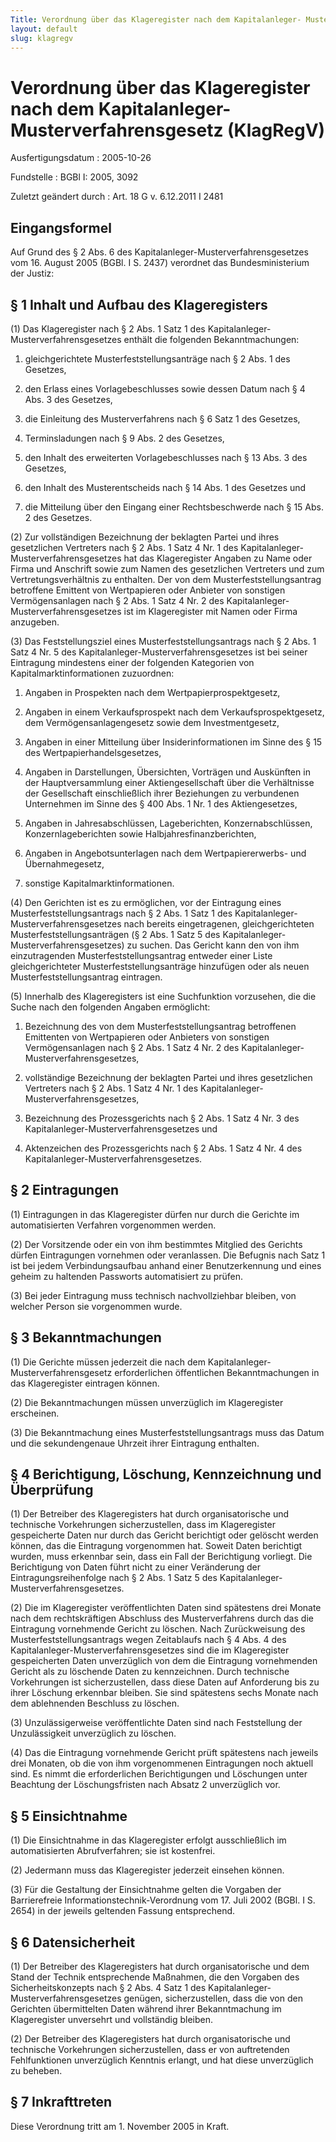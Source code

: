 ```yaml
---
Title: Verordnung über das Klageregister nach dem Kapitalanleger- Musterverfahrensgesetz
layout: default
slug: klagregv
---
```


# Verordnung über das Klageregister nach dem Kapitalanleger- Musterverfahrensgesetz (KlagRegV)

Ausfertigungsdatum
:   2005-10-26

Fundstelle
:   BGBl I: 2005, 3092

Zuletzt geändert durch
:   Art. 18 G v. 6.12.2011 I 2481


## Eingangsformel

Auf Grund des § 2 Abs. 6 des Kapitalanleger-Musterverfahrensgesetzes
vom 16. August 2005 (BGBl. I S. 2437) verordnet das Bundesministerium
der Justiz:


## § 1 Inhalt und Aufbau des Klageregisters

(1) Das Klageregister nach § 2 Abs. 1 Satz 1 des Kapitalanleger-
Musterverfahrensgesetzes enthält die folgenden Bekanntmachungen:

1.  gleichgerichtete Musterfeststellungsanträge nach § 2 Abs. 1 des
    Gesetzes,


2.  den Erlass eines Vorlagebeschlusses sowie dessen Datum nach § 4 Abs. 3
    des Gesetzes,


3.  die Einleitung des Musterverfahrens nach § 6 Satz 1 des Gesetzes,


4.  Terminsladungen nach § 9 Abs. 2 des Gesetzes,


5.  den Inhalt des erweiterten Vorlagebeschlusses nach § 13 Abs. 3 des
    Gesetzes,


6.  den Inhalt des Musterentscheids nach § 14 Abs. 1 des Gesetzes und


7.  die Mitteilung über den Eingang einer Rechtsbeschwerde nach § 15 Abs.
    2 des Gesetzes.




(2) Zur vollständigen Bezeichnung der beklagten Partei und ihres
gesetzlichen Vertreters nach § 2 Abs. 1 Satz 4 Nr. 1 des
Kapitalanleger-Musterverfahrensgesetzes hat das Klageregister Angaben
zu Name oder Firma und Anschrift sowie zum Namen des gesetzlichen
Vertreters und zum Vertretungsverhältnis zu enthalten. Der von dem
Musterfeststellungsantrag betroffene Emittent von Wertpapieren oder
Anbieter von sonstigen Vermögensanlagen nach § 2 Abs. 1 Satz 4 Nr. 2
des Kapitalanleger-Musterverfahrensgesetzes ist im Klageregister mit
Namen oder Firma anzugeben.

(3) Das Feststellungsziel eines Musterfeststellungsantrags nach § 2
Abs. 1 Satz 4 Nr. 5 des Kapitalanleger-Musterverfahrensgesetzes ist
bei seiner Eintragung mindestens einer der folgenden Kategorien von
Kapitalmarktinformationen zuzuordnen:

1.  Angaben in Prospekten nach dem Wertpapierprospektgesetz,


2.  Angaben in einem Verkaufsprospekt nach dem Verkaufsprospektgesetz, dem
    Vermögensanlagengesetz sowie dem Investmentgesetz,


3.  Angaben in einer Mitteilung über Insiderinformationen im Sinne des §
    15 des Wertpapierhandelsgesetzes,


4.  Angaben in Darstellungen, Übersichten, Vorträgen und Auskünften in der
    Hauptversammlung einer Aktiengesellschaft über die Verhältnisse der
    Gesellschaft einschließlich ihrer Beziehungen zu verbundenen
    Unternehmen im Sinne des § 400 Abs. 1 Nr. 1 des Aktiengesetzes,


5.  Angaben in Jahresabschlüssen, Lageberichten, Konzernabschlüssen,
    Konzernlageberichten sowie Halbjahresfinanzberichten,


6.  Angaben in Angebotsunterlagen nach dem Wertpapiererwerbs- und
    Übernahmegesetz,


7.  sonstige Kapitalmarktinformationen.




(4) Den Gerichten ist es zu ermöglichen, vor der Eintragung eines
Musterfeststellungsantrags nach § 2 Abs. 1 Satz 1 des Kapitalanleger-
Musterverfahrensgesetzes nach bereits eingetragenen, gleichgerichteten
Musterfeststellungsanträgen (§ 2 Abs. 1 Satz 5 des Kapitalanleger-
Musterverfahrensgesetzes) zu suchen. Das Gericht kann den von ihm
einzutragenden Musterfeststellungsantrag entweder einer Liste
gleichgerichteter Musterfeststellungsanträge hinzufügen oder als neuen
Musterfeststellungsantrag eintragen.

(5) Innerhalb des Klageregisters ist eine Suchfunktion vorzusehen, die
die Suche nach den folgenden Angaben ermöglicht:

1.  Bezeichnung des von dem Musterfeststellungsantrag betroffenen
    Emittenten von Wertpapieren oder Anbieters von sonstigen
    Vermögensanlagen nach § 2 Abs. 1 Satz 4 Nr. 2 des Kapitalanleger-
    Musterverfahrensgesetzes,


2.  vollständige Bezeichnung der beklagten Partei und ihres gesetzlichen
    Vertreters nach § 2 Abs. 1 Satz 4 Nr. 1 des Kapitalanleger-
    Musterverfahrensgesetzes,


3.  Bezeichnung des Prozessgerichts nach § 2 Abs. 1 Satz 4 Nr. 3 des
    Kapitalanleger-Musterverfahrensgesetzes und


4.  Aktenzeichen des Prozessgerichts nach § 2 Abs. 1 Satz 4 Nr. 4 des
    Kapitalanleger-Musterverfahrensgesetzes.





## § 2 Eintragungen

(1) Eintragungen in das Klageregister dürfen nur durch die Gerichte im
automatisierten Verfahren vorgenommen werden.

(2) Der Vorsitzende oder ein von ihm bestimmtes Mitglied des Gerichts
dürfen Eintragungen vornehmen oder veranlassen. Die Befugnis nach Satz
1 ist bei jedem Verbindungsaufbau anhand einer Benutzerkennung und
eines geheim zu haltenden Passworts automatisiert zu prüfen.

(3) Bei jeder Eintragung muss technisch nachvollziehbar bleiben, von
welcher Person sie vorgenommen wurde.


## § 3 Bekanntmachungen

(1) Die Gerichte müssen jederzeit die nach dem Kapitalanleger-
Musterverfahrensgesetz erforderlichen öffentlichen Bekanntmachungen in
das Klageregister eintragen können.

(2) Die Bekanntmachungen müssen unverzüglich im Klageregister
erscheinen.

(3) Die Bekanntmachung eines Musterfeststellungsantrags muss das Datum
und die sekundengenaue Uhrzeit ihrer Eintragung enthalten.


## § 4 Berichtigung, Löschung, Kennzeichnung und Überprüfung

(1) Der Betreiber des Klageregisters hat durch organisatorische und
technische Vorkehrungen sicherzustellen, dass im Klageregister
gespeicherte Daten nur durch das Gericht berichtigt oder gelöscht
werden können, das die Eintragung vorgenommen hat. Soweit Daten
berichtigt wurden, muss erkennbar sein, dass ein Fall der Berichtigung
vorliegt. Die Berichtigung von Daten führt nicht zu einer Veränderung
der Eintragungsreihenfolge nach § 2 Abs. 1 Satz 5 des Kapitalanleger-
Musterverfahrensgesetzes.

(2) Die im Klageregister veröffentlichten Daten sind spätestens drei
Monate nach dem rechtskräftigen Abschluss des Musterverfahrens durch
das die Eintragung vornehmende Gericht zu löschen. Nach Zurückweisung
des Musterfeststellungsantrags wegen Zeitablaufs nach § 4 Abs. 4 des
Kapitalanleger-Musterverfahrensgesetzes sind die im Klageregister
gespeicherten Daten unverzüglich von dem die Eintragung vornehmenden
Gericht als zu löschende Daten zu kennzeichnen. Durch technische
Vorkehrungen ist sicherzustellen, dass diese Daten auf Anforderung bis
zu ihrer Löschung erkennbar bleiben. Sie sind spätestens sechs Monate
nach dem ablehnenden Beschluss zu löschen.

(3) Unzulässigerweise veröffentlichte Daten sind nach Feststellung der
Unzulässigkeit unverzüglich zu löschen.

(4) Das die Eintragung vornehmende Gericht prüft spätestens nach
jeweils drei Monaten, ob die von ihm vorgenommenen Eintragungen noch
aktuell sind. Es nimmt die erforderlichen Berichtigungen und
Löschungen unter Beachtung der Löschungsfristen nach Absatz 2
unverzüglich vor.


## § 5 Einsichtnahme

(1) Die Einsichtnahme in das Klageregister erfolgt ausschließlich im
automatisierten Abrufverfahren; sie ist kostenfrei.

(2) Jedermann muss das Klageregister jederzeit einsehen können.

(3) Für die Gestaltung der Einsichtnahme gelten die Vorgaben der
Barrierefreie Informationstechnik-Verordnung vom 17. Juli 2002 (BGBl.
I S. 2654) in der jeweils geltenden Fassung entsprechend.


## § 6 Datensicherheit

(1) Der Betreiber des Klageregisters hat durch organisatorische und
dem Stand der Technik entsprechende Maßnahmen, die den Vorgaben des
Sicherheitskonzepts nach § 2 Abs. 4 Satz 1 des Kapitalanleger-
Musterverfahrensgesetzes genügen, sicherzustellen, dass die von den
Gerichten übermittelten Daten während ihrer Bekanntmachung im
Klageregister unversehrt und vollständig bleiben.

(2) Der Betreiber des Klageregisters hat durch organisatorische und
technische Vorkehrungen sicherzustellen, dass er von auftretenden
Fehlfunktionen unverzüglich Kenntnis erlangt, und hat diese
unverzüglich zu beheben.


## § 7 Inkrafttreten

Diese Verordnung tritt am 1. November 2005 in Kraft.

